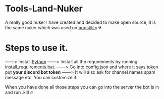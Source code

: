 # Tools-Land-Nuker
A really good nuker I have created and decided to make open source, it is the same nuker which was used on [boostility](boostility.org) 💔

# Steps to use it.
   ───> Install [Python](https://python.org])
    ───> Install all the requirements by running install_requirements.bat.
     ───> Go into config.json and where it says token put **your discord bot token**
      ───> It will also ask for channel names spam message etc. You can customize it.


When you have done all those steps you can go into the server the bot is in and run .kill :fire:

